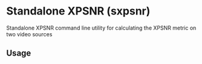 # Standalone XPSNR (sxpsnr)
Standalone XPSNR command line utility for calculating the XPSNR metric on two video sources

## Usage
```
```
